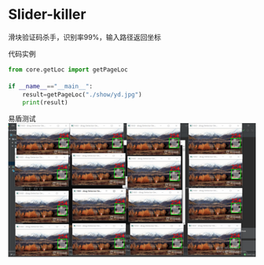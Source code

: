 # Slider-killer
滑块验证码杀手，识别率99%，输入路径返回坐标

代码实例
```python
from core.getLoc import getPageLoc

if __name__=="__main__":
	result=getPageLoc("./show/yd.jpg")
	print(result)

```

易盾测试
![](https://github.com/LoseNine/Slider-killer/blob/master/show/show.PNG)
